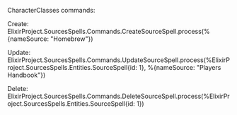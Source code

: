 CharacterClasses commands:

Create:
ElixirProject.SourcesSpells.Commands.CreateSourceSpell.process(%{nameSource: "Homebrew"})

Update:
ElixirProject.SourcesSpells.Commands.UpdateSourceSpell.process(%ElixirProject.SourcesSpells.Entities.SourceSpell{id: 1}, %{nameSource: "Players Handbook"})

Delete:
ElixirProject.SourcesSpells.Commands.DeleteSourceSpell.process(%ElixirProject.SourcesSpells.Entities.SourceSpell{id: 1})

